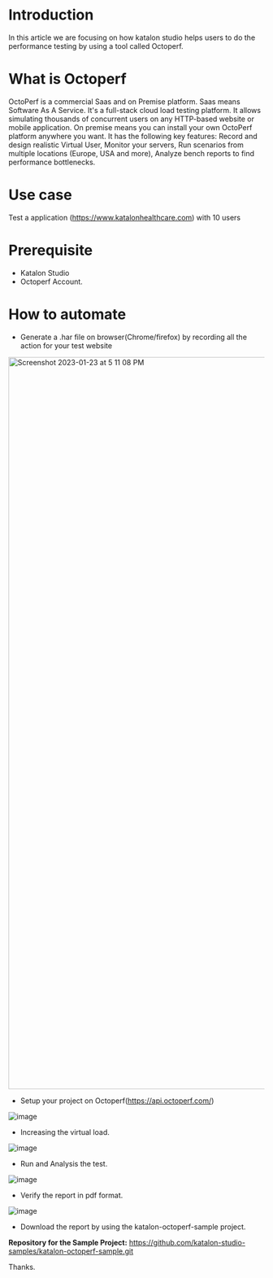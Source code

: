 
# Introduction

In this article we are focusing on how katalon studio helps users to do the performance testing by using a tool called Octoperf.


# What is Octoperf

OctoPerf is a commercial Saas and on Premise platform. Saas means Software As A Service. It's a full-stack cloud load testing platform. It allows simulating thousands of concurrent users on any HTTP-based website or mobile application. On premise means you can install your own OctoPerf platform anywhere you want. It has the following key features:
Record and design realistic Virtual User,
Monitor your servers,
Run scenarios from multiple locations (Europe, USA and more),
Analyze bench reports to find performance bottlenecks.

# Use case

Test a application (https://www.katalonhealthcare.com) with 10 users


# Prerequisite
* Katalon Studio
* Octoperf Account.


# How to automate
* Generate a .har file on browser(Chrome/firefox) by recording all the action for your test website

<img width="1440" alt="Screenshot 2023-01-23 at 5 11 08 PM" src="https://user-images.githubusercontent.com/84115288/214031446-3ec9cad2-4881-45fb-af59-48cfb9d4c4a0.png">

* Setup your project on Octoperf(https://api.octoperf.com/)

![image](https://user-images.githubusercontent.com/84115288/214032009-071306ad-8afd-4ec1-853c-29b355eb9134.png)

* Increasing the virtual load.

![image](https://user-images.githubusercontent.com/84115288/214032175-0d116ae6-61a4-4171-ba47-94d7ddf4d8b0.png)

* Run and Analysis the test.

![image](https://user-images.githubusercontent.com/84115288/214032821-102624f1-4eb1-41e9-8b60-2c4e64f34f01.png)

* Verify the report in pdf format.

![image](https://user-images.githubusercontent.com/84115288/214033013-94b92dbd-2a6a-4ae7-ad9d-87f41a4c9161.png)

* Download the report by using the katalon-octoperf-sample project.


**Repository for the Sample Project:**
https://github.com/katalon-studio-samples/katalon-octoperf-sample.git

Thanks.

